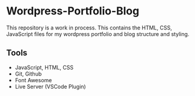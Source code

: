 # Wordpress-Portfolio-Blog

This repository is a work in process. This contains the HTML, CSS, JavaScript files for my wordpress portfolio and blog structure and styling.

## Tools

- JavaScript, HTML, CSS
- Git, Github
- Font Awesome
- Live Server (VSCode Plugin)
